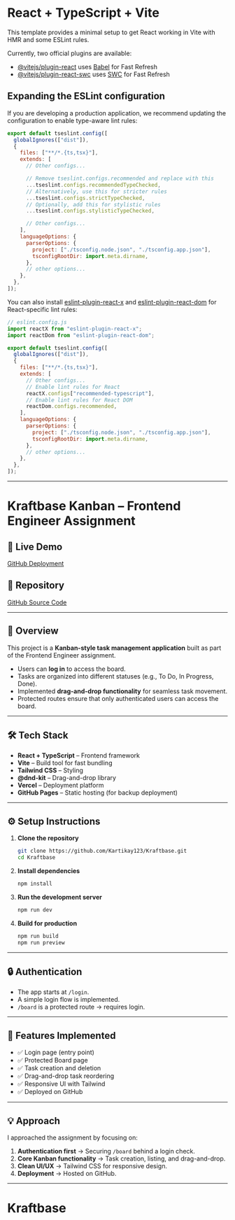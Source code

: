 # React + TypeScript + Vite

This template provides a minimal setup to get React working in Vite with HMR and some ESLint rules.

Currently, two official plugins are available:

- [@vitejs/plugin-react](https://github.com/vitejs/vite-plugin-react/blob/main/packages/plugin-react) uses [Babel](https://babeljs.io/) for Fast Refresh
- [@vitejs/plugin-react-swc](https://github.com/vitejs/vite-plugin-react/blob/main/packages/plugin-react-swc) uses [SWC](https://swc.rs/) for Fast Refresh

## Expanding the ESLint configuration

If you are developing a production application, we recommend updating the configuration to enable type-aware lint rules:

```js
export default tseslint.config([
  globalIgnores(["dist"]),
  {
    files: ["**/*.{ts,tsx}"],
    extends: [
      // Other configs...

      // Remove tseslint.configs.recommended and replace with this
      ...tseslint.configs.recommendedTypeChecked,
      // Alternatively, use this for stricter rules
      ...tseslint.configs.strictTypeChecked,
      // Optionally, add this for stylistic rules
      ...tseslint.configs.stylisticTypeChecked,

      // Other configs...
    ],
    languageOptions: {
      parserOptions: {
        project: ["./tsconfig.node.json", "./tsconfig.app.json"],
        tsconfigRootDir: import.meta.dirname,
      },
      // other options...
    },
  },
]);
```

You can also install [eslint-plugin-react-x](https://github.com/Rel1cx/eslint-react/tree/main/packages/plugins/eslint-plugin-react-x) and [eslint-plugin-react-dom](https://github.com/Rel1cx/eslint-react/tree/main/packages/plugins/eslint-plugin-react-dom) for React-specific lint rules:

```js
// eslint.config.js
import reactX from "eslint-plugin-react-x";
import reactDom from "eslint-plugin-react-dom";

export default tseslint.config([
  globalIgnores(["dist"]),
  {
    files: ["**/*.{ts,tsx}"],
    extends: [
      // Other configs...
      // Enable lint rules for React
      reactX.configs["recommended-typescript"],
      // Enable lint rules for React DOM
      reactDom.configs.recommended,
    ],
    languageOptions: {
      parserOptions: {
        project: ["./tsconfig.node.json", "./tsconfig.app.json"],
        tsconfigRootDir: import.meta.dirname,
      },
      // other options...
    },
  },
]);
```

---

# Kraftbase Kanban – Frontend Engineer Assignment

## 🚀 Live Demo

[GitHub Deployment](https://kartikay123.github.io/login)

## 📂 Repository

[GitHub Source Code](https://github.com/Kartikay123/Kraftbase)

---

## 📖 Overview

This project is a **Kanban-style task management application** built as part of the Frontend Engineer assignment.

- Users can **log in** to access the board.
- Tasks are organized into different statuses (e.g., To Do, In Progress, Done).
- Implemented **drag-and-drop functionality** for seamless task movement.
- Protected routes ensure that only authenticated users can access the board.

---

## 🛠️ Tech Stack

- **React + TypeScript** – Frontend framework
- **Vite** – Build tool for fast bundling
- **Tailwind CSS** – Styling
- **@dnd-kit** – Drag-and-drop library
- **Vercel** – Deployment platform
- **GitHub Pages** – Static hosting (for backup deployment)

---

## ⚙️ Setup Instructions

1. **Clone the repository**

   ```bash
   git clone https://github.com/Kartikay123/Kraftbase.git
   cd Kraftbase
   ```

2. **Install dependencies**

   ```bash
   npm install
   ```

3. **Run the development server**

   ```bash
   npm run dev
   ```

4. **Build for production**

   ```bash
   npm run build
   npm run preview
   ```

---

## 🔒 Authentication

- The app starts at `/login`.
- A simple login flow is implemented.
- `/board` is a protected route → requires login.

---

## 📝 Features Implemented

- ✅ Login page (entry point)
- ✅ Protected Board page
- ✅ Task creation and deletion
- ✅ Drag-and-drop task reordering
- ✅ Responsive UI with Tailwind
- ✅ Deployed on GitHub

---

## 💡 Approach

I approached the assignment by focusing on:

1. **Authentication first** → Securing `/board` behind a login check.
2. **Core Kanban functionality** → Task creation, listing, and drag-and-drop.
3. **Clean UI/UX** → Tailwind CSS for responsive design.
4. **Deployment** → Hosted on GitHub.

---

# Kraftbase
